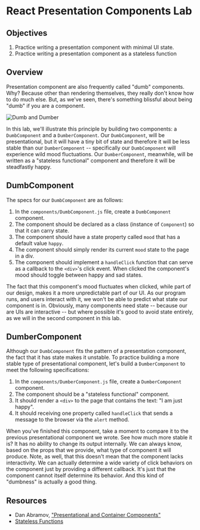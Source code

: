 # React Presentation Components Lab

## Objectives

1. Practice writing a presentation component with minimal UI state.
2. Practice writing a presentation component as a stateless function

## Overview

Presentation component are also frequently called "dumb" components. Why? Because
other than rendering themselves, they really don't know how to do much else. But,
as we've seen, there's something blissful about being "dumb" if you are a component.

![Dumb and Dumber](https://media.giphy.com/media/2dcW1Dlu2sZnW/giphy.gif)

In this lab, we'll illustrate this principle by building two components:
a `DumbComponent` and a `DumberComponent`. Our `DumbComponent`, will be presentational,
but it will have a tiny bit of state and therefore it will be less stable than
our `DumberComponent` -- specifically our `DumbComponent` will experience wild
mood fluctuations. Our `DumberComponent`, meanwhile, will be written as a
"stateless functional" component and therefore it will be steadfastly happy.

## DumbComponent

The specs for our `DumbComponent` are as follows:

1. In the `components/DumbComponent.js` file, create a `DumbComponent` component.
2. The component should be declared as a class (instance of `Component`) so
   that it can carry state.
3. The component should have a state property called `mood` that has a default
   value `happy`.
4. The component should simply render its current `mood` state to the page in
   a div.
5. The component should implement a `handleClick` function that can serve as a
   callback to the `<div>`'s click event. When clicked the component's mood 
   should toggle between happy and sad states.

The fact that this component's mood fluctuates when clicked,
while part of our design, makes it a more unpredictable part of our UI. As our
program runs, and users interact with it, we won't be able to predict what
state our component is in. Obviously, many components need state -- because our
are UIs are interactive -- but where possible it's good to avoid
state entirely, as we will in the second component in this lab.

## DumberComponent

Although our `DumbComponent` fits the pattern of a presentation component, the
fact that it has state makes it unstable. To practice building a more stable
type of presentational component, let's build a `DumberComponent` to meet the
following specifications:

1. In the `components/DumberComponent.js` file, create a `DumberComponent` component.
2. The component should be a "stateless functional" component.
3. It should render a `<div>` to the page that contains the text: "I am just happy".
4. It should receiving one property called `handleClick` that sends a message
   to the browser via the `alert` method.

When you've finished this component, take a moment to compare it to the previous
presentational component we wrote. See how much more stable it is? It has no ability
to change its output internally. We can always know, based on the props that we
provide, what type of component it will produce. Note, as well, that this doesn't mean
that the component lacks interactivity. We can actually determine a wide variety of
click behaviors on the component just by providing a different callback. It's just that
the component cannot itself determine its behavior. And this kind of "dumbness" is
actually a good thing.

## Resources
- Dan Abramov, ["Presentational and Container Components"](https://medium.com/@dan_abramov/smart-and-dumb-components-7ca2f9a7c7d0#.quaiihhh3)
- [Stateless Functions](https://facebook.github.io/react/docs/reusable-components.html#stateless-functions)
